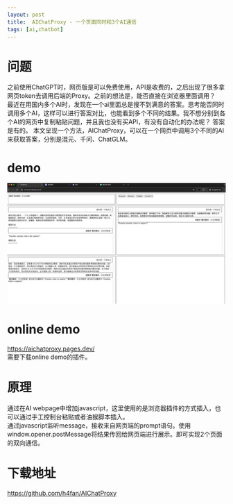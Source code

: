 ```yaml
---
layout: post
title:  AIChatProxy - 一个页面同时和3个AI通信
tags: [ai,chatbot]
---
```

 

# 问题
之前使用ChatGPT时，网页版是可以免费使用，API是收费的，之后出现了很多拿网页token去调用后端的Proxy。之前的想法是，能否直接在浏览器里面调用？  
最近在用国内多个AI时，发现在一个ai里面总是搜不到满意的答案。思考能否同时调用多个AI，这样可以进行答案对比，也能看到多个不同的结果。我不想分别到各个AI的网页中复制粘贴问题，并且我也没有买API，有没有自动化的办法呢？
答案是有的。
本文呈现一个方法，AIChatProxy，可以在一个网页中调用3个不同的AI来获取答案，分别是混元、千问、ChatGLM。
# demo
![demo](/static/img/aichatproxy1.png)

# online demo
https://aichatproxy.pages.dev/  
需要下载online demo的插件。

# 原理
通过在AI webpage中增加javascript，这里使用的是浏览器插件的方式插入，也可以通过手工控制台粘贴或者油猴脚本插入。  
通过javascript监听message，接收来自网页端的prompt语句。使用window.opener.postMessage将结果传回给网页端进行展示。即可实现2个页面的双向通信。

# 下载地址
https://github.com/h4fan/AIChatProxy
